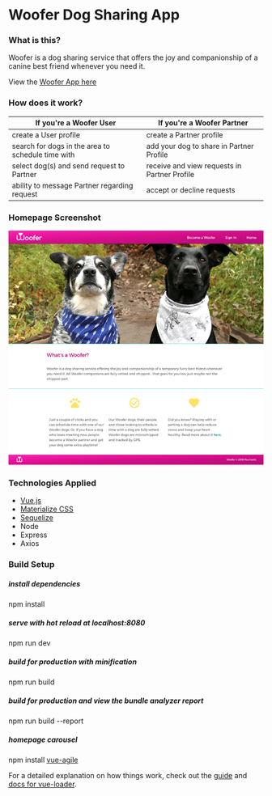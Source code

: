 # Woofer Dog Sharing App

### What is this?

Woofer is a dog sharing service that offers the joy and companionship of a canine best friend whenever you need it.

View the [Woofer App here](www.someURL.com)

### How does it work?

If you're a Woofer User                           | If you're a Woofer Partner
------------------------------------------------- | ----------------------------------
create a User profile                             | create a Partner profile
search for dogs in the area to schedule time with | add your dog to share in Partner Profile
select dog(s) and send request to Partner         | receive and view requests in Partner Profile
ability to message Partner regarding request      | accept or decline requests

### Homepage Screenshot

![Woofer Homepage](woofer_client/src/assets/images/screenshot_home.jpg)


### Technologies Applied

* [Vue.js](https://vuejs.org/)
* [Materialize CSS](https://materializecss.com/)
* [Sequelize](http://docs.sequelizejs.com/)
* Node
* Express
* Axios


### Build Setup

##### install dependencies
npm install

##### serve with hot reload at localhost:8080
npm run dev

##### build for production with minification
npm run build

##### build for production and view the bundle analyzer report
npm run build --report

##### homepage carousel
npm install [vue-agile](https://github.com/lukaszflorczak/vue-agile)


For a detailed explanation on how things work, check out the [guide](http://vuejs-templates.github.io/webpack/) and [docs for vue-loader](http://vuejs.github.io/vue-loader).
